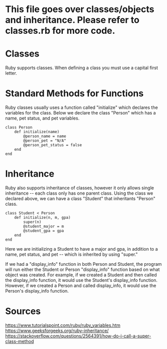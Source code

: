 # This file goes over classes/objects and inheritance. Please refer to classes.rb for more code.

# Classes
Ruby supports classes. When defining a class you must use a capital first letter.
# Standard Methods for Functions
Ruby classes usually uses a function called "initialize" which declares the variables for the class. Below we declare the class "Person" which has a name, pet status, and pet variables.
```
class Person
    def initialize(name)
        @person_name = name
        @person_pet = "N/A"
        @person_pet_status = false
    end
end
```
# Inheritance
Ruby also supports inheritance of classes, however it only allows single inheritance -- each class only has one parent class. Using the class we declared above, we can have a class "Student" that inheritants "Person" class.
```
class Student < Person
    def initialize(n, m, gpa)
        super(n)
        @student_major = m
        @student_gpa = gpa
    end
end
```
Here we are initializing a Student to have a major and gpa, in addition to a name, pet status, and pet -- which is inherited by using "super."

If we had a "display_info" function in both Person and Student, the program will run either the Student or Person "display_info" function based on what object was created. For example, if we created a Student and then called the display_info function, it would use the Student's display_info function. However, if we created a Person and called display_info, it would use the Person's display_info function.
# Sources

https://www.tutorialspoint.com/ruby/ruby_variables.htm
https://www.geeksforgeeks.org/ruby-inheritance/
https://stackoverflow.com/questions/2564391/how-do-i-call-a-super-class-method
